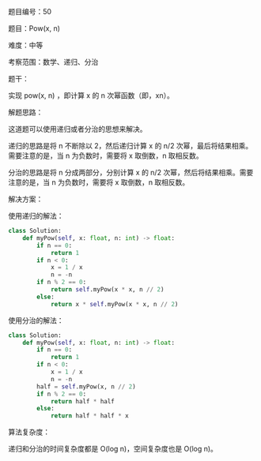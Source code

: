 题目编号：50

题目：Pow(x, n)

难度：中等

考察范围：数学、递归、分治

题干：

实现 pow(x, n) ，即计算 x 的 n 次幂函数（即，xn）。

解题思路：

这道题可以使用递归或者分治的思想来解决。

递归的思路是将 n 不断除以 2，然后递归计算 x 的 n/2 次幂，最后将结果相乘。需要注意的是，当 n 为负数时，需要将 x 取倒数，n 取相反数。

分治的思路是将 n 分成两部分，分别计算 x 的 n/2 次幂，然后将结果相乘。需要注意的是，当 n 为负数时，需要将 x 取倒数，n 取相反数。

解决方案：

使用递归的解法：

```python
class Solution:
    def myPow(self, x: float, n: int) -> float:
        if n == 0:
            return 1
        if n < 0:
            x = 1 / x
            n = -n
        if n % 2 == 0:
            return self.myPow(x * x, n // 2)
        else:
            return x * self.myPow(x * x, n // 2)
```

使用分治的解法：

```python
class Solution:
    def myPow(self, x: float, n: int) -> float:
        if n == 0:
            return 1
        if n < 0:
            x = 1 / x
            n = -n
        half = self.myPow(x, n // 2)
        if n % 2 == 0:
            return half * half
        else:
            return half * half * x
```

算法复杂度：

递归和分治的时间复杂度都是 O(log n)，空间复杂度也是 O(log n)。